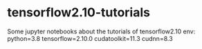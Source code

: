 # tensorflow2.10-tutorials
Some jupyter notebooks about the tutorials  of tensorflow2.10
env: python=3.8
tensorflow=2.10.0
cudatoolkit=11.3
cudnn=8.3

